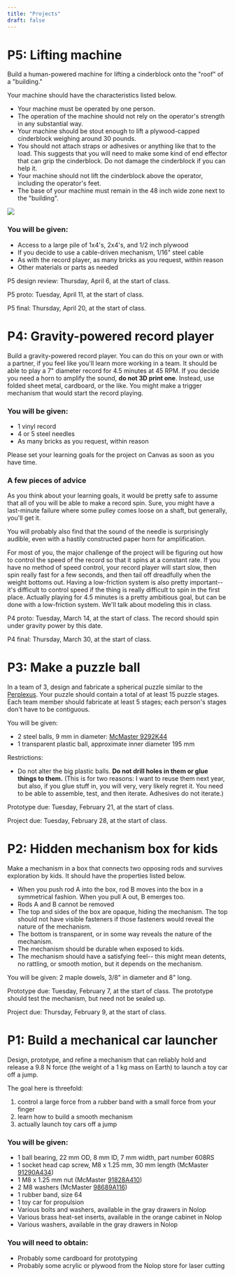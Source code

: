 ```yaml
---
title: "Projects"
draft: false
---
```

<!--

--------------------------------------------------------- HEY, YOU FOUND THE OLD PROJECT DESCRIPTIONS FROM 2020-22! THESE ARE NOT THE SAME AS WHAT WE WILL DO IN 2023! We might repeat a couple, but don't rely on that for any major life decisions. ---------------------------------------------------------

# P5: Element of a 22-piece kinetic art installation

Build a 11" x 16" panel that has the following characteristics:

1.  it is largely translucent,
2.  it has a timing sprocket in the lower left corner that, when slowly rotated with a torque of less than 10 oz-in, makes its appearance change through purely mechanical means,
3.  it has no words, logos, or other explicit messages, and
4.  it is generally respectful of the workspace around it, i.e. no irritating bells or oozing liquids.

The panels, if you assent, will be installed in the 11" x 16" panes of the windows of the Nolop red zone that face the SEC patio. Each panel will be driven by a stepper motor. The motors will slowly rotate, turning on at dusk and turning off at midnight. Passersby will be entranced by the luminous wonder you have created.

### You will be given:

*   1 GT2 timing belt pulley with a 5 mm bore
*   [1 flange coupler with a 5 mm bore](https://www.amazon.com/Coupling-Support-Hardness-Fittings-Connector/dp/B07L1FMBBC/)
*   as much 5 mm stainless steel rod as you need, within reason

The exact dimensions and more subtle mechanical details will be more thoroughly specified by Tuesday, March 10.

P5 design review: Tuesday, March 10, at the start of class.

P5 proto: Tuesday, March 24, at the start of class.

P5 final: Tuesday, March 31, at the start of class.

# P3: Folded mask or costume

Make a 3D folded mask or costume. It need not be laser-cut, but you must make a CAD model that shows the mask or costume in its folded and unfolded states. It should not be traced from an existing design of picture (unless you also drew the picture). It can cover just your face, or your whole head, but it should be 3 dimensional. It can be made of anything that folds: chipboard, thick paper, thin sheet metal, or anything else you can get. Ancillary decorations, like mustaches, are okay, but the core of the mask should be folded. It should be secured to your head somehow, so you can actually wear it.

One more requirement: **You must make (and retain or document) three prototypes.**

You will be given: nothing, but if you want thin aluminum sheet, we can get it by Friday.

Project due: Tuesday, February 11, at the start of class. Please email me a screenshot of your CAD model in folded and unfolded states by that time.

# P5: Human-powered vehicle

Your mission is, as a team of 4, to build and test a human-powered vehicle that can traverse the course depicted in the diagram below. You start at the green line and end at the green star.

The vehicle should have the following qualities:

1. It is piloted and powered entirely by 1 or more of your team members.
2. It can carry a passenger (one of your team members) to the destination without damaging them.
3. It makes traversing the course easier than dragging the passenger or carrying them like a backpack.
4. While traveling, nobody onboard the vehicle should touch the ground.
5. The vehicle should not require unusual balance or skill to pilot (no unicycles, pogo sticks, unstable monstrosities).

![The challenge course](/img/challenge-course.png)

As usual, you should develop 1-3 learning goals for the project, in the usual format on Canvas. My goal is to give you the opportunity to work on an engineering challenge that is physically larger and likely involves higher forces than the smaller, desktop projects we've done so far.

### Resources

1. Your team must spend at least $100 of Tufts' money. To order stuff, post a message in the #designforfab channel in the Nolop Slack workspace. Brandon will order whatever you ask for. The upper limit is $150ish. You are welcome to buy more stuff if you want.
2. 2x3 lumber will be available in the Nolop store for around $5/8 ft. Also, some plywood, 1/4", $10 per 2x4 ft panel. We also have lots of aluminum framing.

### Trials / due date

* Tuesday, April 19, 10:30 AM: show the class a drawing of your vehicle.
* Thursday, April 28, 10:30 AM: preliminary trials on the course. This is mandatory.
* May 9, 3:30 PM: final trials on the course. We will invite a crowd.

# P2: Build a wind-powered car

Build a small vehicle (less than 40 cm long) that can drive **upwind** without any source of energy other than the wind. We will use a fan for testing.

A few guidelines to help your learning:

* On the final vehicle, Lego gears are prohibited. You can use other Legos (wheels or whatever) if you want, but no Lego gears. This is to encourage you to learn how to design a gear, if you want to use gears. For prototyping, anything goes.
* If your design uses a propeller, do not 3D print a propeller, unless it is entirely of your own design. This is to encourage you to learn how to design a propeller.
* Your vehicle does NOT have to be a car. Wheels are cool, but other methods could also work, depending on your goals. 

### P2 due dates

P2 learning goals: Tuesday, February 8, 11:59 PM on Canvas.

P2 proto: Thursday, February 10, at the start of class.

P2 final: Tuesday, February 15, at the start of class. You can submit documentation up until late Tuesday night, but we will be testing vehicles in class.

-->

# P5: Lifting machine

Build a human-powered machine for lifting a cinderblock onto the "roof" of a "building."

Your machine should have the characteristics listed below.

*  Your machine must be operated by one person.
*  The operation of the machine should not rely on the operator's strength in any substantial way.
*  Your machine should be stout enough to lift a plywood-capped cinderblock weighing around 30 pounds.
*  You should not attach straps or adhesives or anything like that to the load. This suggests that you will need to make some kind of end effector that can grip the cinderblock. Do not damage the cinderblock if you can help it.
*  Your machine should not lift the cinderblock above the operator, including the operator's feet.
*  The base of your machine must remain in the 48 inch wide zone next to the "building".

![](/img/lifting-machine-diagram.jpg)

### You will be given:

*   Access to a large pile of 1x4's, 2x4's, and 1/2 inch plywood
*   If you decide to use a cable-driven mechanism, 1/16" steel cable
*   As with the record player, as many bricks as you request, within reason
*   Other materials or parts as needed

P5 design review: Thursday, April 6, at the start of class.

P5 proto: Tuesday, April 11, at the start of class.

P5 final: Thursday, April 20, at the start of class.

# P4: Gravity-powered record player

Build a gravity-powered record player. You can do this on your own or with a partner, if you feel like you'll learn more working in a team. It should be able to play a 7" diameter record for 4.5 minutes at 45 RPM. If you decide you need a horn to amplify the sound, **do not 3D print one**. Instead, use folded sheet metal, cardboard, or the like. You might make a trigger mechanism that would start the record playing.

### You will be given:

*   1 vinyl record
*   4 or 5 steel needles
*   As many bricks as you request, within reason

Please set your learning goals for the project on Canvas as soon as you have time.

### A few pieces of advice

As you think about your learning goals, it would be pretty safe to assume that all of you will be able to make a record spin. Sure, you might have a last-minute failure where some pulley comes loose on a shaft, but generally, you'll get it.

You will probably also find that the sound of the needle is surprisingly audible, even with a hastily constructed paper horn for amplification.

For most of you, the major challenge of the project will be figuring out how to control the speed of the record so that it spins at a constant rate. If you have no method of speed control, your record player will start slow, then spin really fast for a few seconds, and then tail off dreadfully when the weight bottoms out. Having a low-friction system is also pretty important-- it's difficult to control speed if the thing is really difficult to spin in the first place. Actually playing for 4.5 minutes is a pretty ambitious goal, but can be done with a low-friction system. We'll talk about modeling this in class.

P4 proto: Tuesday, March 14, at the start of class. The record should spin under gravity power by this date.

P4 final: Thursday, March 30, at the start of class.

# P3: Make a puzzle ball

In a team of 3, design and fabricate a spherical puzzle similar to the [Perplexus](http://superplexus.com/perplexus/). Your puzzle should contain a total of at least 15 puzzle stages. Each team member should fabricate at least 5 stages; each person's stages don't have to be contiguous.

You will be given:

* 2 steel balls, 9 mm in diameter: [McMaster 9292K44](https://www.mcmaster.com/9292K44)
* 1 transparent plastic ball, approximate inner diameter 195 mm

Restrictions:

* Do not alter the big plastic balls. **Do not drill holes in them or glue things to them.** (This is for two reasons: I want to reuse them next year, but also, if you glue stuff in, you will very, very likely regret it. You need to be able to assemble, test, and then iterate. Adhesives do not iterate.)

Prototype due: Tuesday, February 21, at the start of class.

Project due: Tuesday, February 28, at the start of class.

# P2: Hidden mechanism box for kids

Make a mechanism in a box that connects two opposing rods and survives exploration by kids. It should have the properties listed below.

*   When you push rod A into the box, rod B moves into the box in a symmetrical fashion. When you pull A out, B emerges too.
*   Rods A and B cannot be removed
*   The top and sides of the box are opaque, hiding the mechanism. The top should not have visible fasteners if those fasteners would reveal the nature of the mechanism.
*   The bottom is transparent, or in some way reveals the nature of the mechanism.
*   The mechanism should be durable when exposed to kids.
*   The mechanism should have a satisfying feel-- this might mean detents, no rattling, or smooth motion, but it depends on the mechanism.

You will be given: 2 maple dowels, 3/8" in diameter and 8" long.

Prototype due: Tuesday, February 7, at the start of class. The prototype should test the mechanism, but need not be sealed up.

Project due: Thursday, February 9, at the start of class.

# P1: Build a mechanical car launcher

Design, prototype, and refine a mechanism that can reliably hold and release a 9.8 N force (the weight of a 1 kg mass on Earth) to launch a toy car off a jump.

The goal here is threefold: 

1. control a large force from a rubber band with a small force from your finger
2. learn how to build a smooth mechanism
3. actually launch toy cars off a jump

### You will be given:

*  1 ball bearing, 22 mm OD, 8 mm ID, 7 mm width, part number 608RS
*  1 socket head cap screw, M8 x 1.25 mm, 30 mm length (McMaster [91290A434](https://www.mcmaster.com/91290A434/))
*  1 M8 x 1.25 mm nut (McMaster [91828A410](https://www.mcmaster.com/91828A410/))
*  2 M8 washers (McMaster [98689A116](https://www.mcmaster.com/98689A116/))
*  1 rubber band, size 64
*  1 toy car for propulsion
*  Various bolts and washers, available in the gray drawers in Nolop
*  Various brass heat-set inserts, available in the orange cabinet in Nolop
*  Various washers, available in the gray drawers in Nolop

### You will need to obtain:

*  Probably some cardboard for prototyping
*  Probably some acrylic or plywood from the Nolop store for laser cutting

